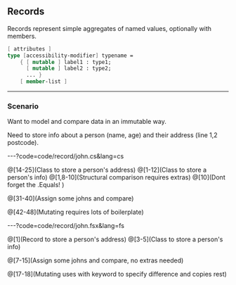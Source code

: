 ## Records

Records represent simple aggregates of named values, optionally with members.

``` fs
[ attributes ]
type [accessibility-modifier] typename =
    { [ mutable ] label1 : type1;
      [ mutable ] label2 : type2;
      ... }
    [ member-list ]
```

---

### Scenario

Want to model and compare data in an immutable way.

Need to store info about a person (name, age) and their address (line 1,2 postcode).


---?code=code/record/john.cs&lang=cs

@[14-25](Class to store a person's address)
@[1-12](Class to store a person's info)
@[1,8-10](Structural comparison requires extras)
@[10](Dont forget the .Equals! )

@[31-40](Assign some johns and compare)

@[42-48](Mutating requires lots of boilerplate)

---?code=code/record/john.fsx&lang=fs

@[1](Record to store a person's address)
@[3-5](Class to store a person's info)

@[7-15](Assign some johns and compare, no extras needed)

@[17-18](Mutating uses with keyword to specify difference and copies rest)
